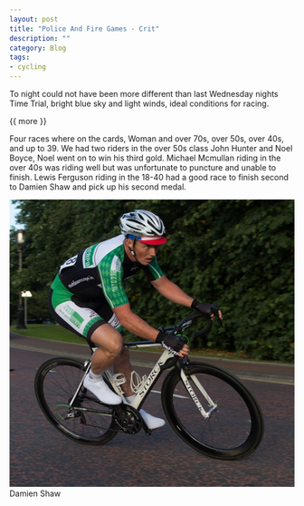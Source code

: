 ```yaml
---
layout: post
title: "Police And Fire Games - Crit"
description: ""
category: Blog
tags:
- cycling
---
```


  
To night could not have been more different than last Wednesday nights Time Trial, bright blue sky and light winds, ideal conditions for racing.

{{ more }} 

Four races where on the cards, Woman and over 70s, over 50s, over 40s, and up to 39. We had two riders in the over 50s class John Hunter and Noel Boyce, Noel went on to win his third gold. Michael Mcmullan riding in the over 40s was riding well but was unfortunate to puncture and unable to finish. Lewis Ferguson riding in the 18-40 had a good race to finish second to Damien Shaw and pick up his second medal.

<div class="figure">
<img src="/images/2013/2013-08-05-police-and-fire-games-crit.jpg">
Damien Shaw
</div>

